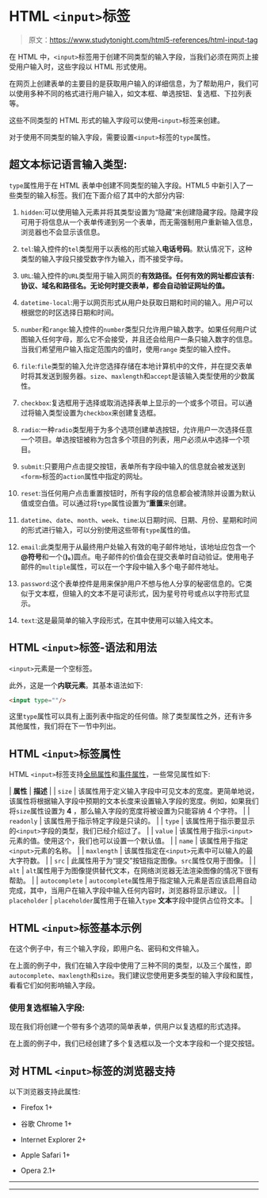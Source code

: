 # HTML `<input>`标签

> 原文：<https://www.studytonight.com/html5-references/html-input-tag>

在 HTML 中，`<input>`标签用于创建不同类型的输入字段，当我们必须在网页上接受用户输入时，这些字段以 HTML 形式使用。

在网页上创建表单的主要目的是获取用户输入的详细信息，为了帮助用户，我们可以使用多种不同的格式进行用户输入，如文本框、单选按钮、复选框、下拉列表等。

这些不同类型的 HTML 形式的输入字段可以使用`<input>`标签来创建。

对于使用不同类型的输入字段，需要设置`<input>`标签的`type`属性。

## 超文本标记语言输入类型:

`type`属性用于在 HTML 表单中创建不同类型的输入字段。HTML5 中新引入了一些类型的输入标签。我们在下面介绍了其中的大部分内容:

1.  `hidden`:可以使用输入元素并将其类型设置为“隐藏”来创建隐藏字段。隐藏字段可用于将信息从一个表单传递到另一个表单，而无需强制用户重新输入信息，浏览器也不会显示该信息。

2.  `tel`:输入控件的`tel`类型用于以表格的形式输入**电话号码**。默认情况下，这种类型的输入字段只接受数字作为输入，而不接受字母。

3.  `URL`:输入控件的`URL`类型用于输入网页的**有效路径。任何有效的网址都应该有:**协议、域名和路径名**。无论何时提交表单，都会自动验证网址的值。**

4.  `datetime-local`:用于以网页形式从用户处获取日期和时间的输入。用户可以根据您的时区选择日期和时间。

5.  `number`和`range`:输入控件的`number`类型只允许用户输入数字。如果任何用户试图输入任何字母，那么它不会接受，并且还会给用户一条只输入数字的信息。当我们希望用户输入指定范围内的值时，使用`range` 类型的输入控件。

6.  `file`:`file`类型的输入允许您选择存储在本地计算机中的文件，并在提交表单时将其发送到服务器。`size`、`maxlength`和`accept`是该输入类型使用的少数属性。

7.  `checkbox`:复选框用于选择或取消选择表单上显示的一个或多个项目。可以通过将输入类型设置为`checkbox`来创建复选框。

8.  `radio`:一种`radio`类型用于为多个选项创建单选按钮，允许用户一次选择任意一个项目。单选按钮被称为包含多个项目的列表，用户必须从中选择一个项目。

9.  `submit`:只要用户点击提交按钮，表单所有字段中输入的信息就会被发送到`<form>`标签的`action`属性中指定的网址。

10.  `reset`:当任何用户点击重置按钮时，所有字段的信息都会被清除并设置为默认值或空白值。可以通过将`type`属性设置为“**重置**来创建。

11.  `datetime`、`date`、`month`、`week`、`time`:以日期时间、日期、月份、星期和时间的形式进行输入，可以分别使用这些带有`type`属性的值。

12.  `email`:此类型用于从最终用户处输入有效的电子邮件地址，该地址应包含一个 **@符号**和一个(**)。**)圆点。电子邮件的价值会在提交表单时自动验证。使用电子邮件的`multiple`属性，可以在一个字段中输入多个电子邮件地址。

13.  `password`:这个表单控件是用来保护用户不想与他人分享的秘密信息的。它类似于文本框，但输入的文本不是可读形式，因为星号符号或点以字符形式显示。

14.  `text`:这是最简单的输入字段形式，在其中使用可以输入纯文本。

## HTML `<input>`标签-语法和用法

`<input>`元素是一个空标签。

此外，这是一个**内联元素**。其基本语法如下:

```html
<input type=""/>
```

这里`type`属性可以具有上面列表中指定的任何值。除了类型属性之外，还有许多其他属性，我们将在下一节中列出。

## HTML `<input>`标签属性

HTML `<input>`标签支持[全局属性](https://www.studytonight.com/html5-references/html-global-attributes)和[事件属性](https://www.studytonight.com/html5-references/html-event-attributes)，一些常见属性如下:

| **属性** | **描述** |
| `size` | 该属性用于定义输入字段中可见文本的宽度。更简单地说，该属性将根据输入字段中预期的文本长度来设置输入字段的宽度。例如，如果我们将`size`属性设置为 **4** ，那么输入字段的宽度将被设置为只能容纳 4 个字符。 |
| `readonly` | 该属性用于指示特定字段是只读的。 |
| `type` | 该属性用于指示要显示的`<input>`字段的类型，我们已经介绍过了。 |
| `value` | 该属性用于指示`<input>`元素的值。使用这个，我们也可以设置一个默认值。 |
| `name` | 该属性用于指定`<input>`元素的名称。 |
| `maxlength` | 该属性指定在`<input>`元素中可以输入的最大字符数。 |
| `src` | 此属性用于为“提交”按钮指定图像。`src`属性仅用于图像。 |
| `alt` | `alt`属性用于为图像提供替代文本，在网络浏览器无法渲染图像的情况下很有帮助。 |
| `autocomplete` | `autocomplete`属性用于指定输入元素是否应该启用自动完成，其中，当用户在输入字段中输入任何内容时，浏览器将显示建议。 |
| `placeholder` | `placeholder`属性用于在输入`type` **文本**字段中提供占位符文本。 |

## HTML `<input>`标签基本示例

在这个例子中，有三个输入字段，即用户名、密码和文件输入。

在上面的例子中，我们在输入字段中使用了三种不同的类型，以及三个属性，即`autocomplete`、`maxlength`和`size`。我们建议您使用更多类型的输入字段和属性，看看它们如何影响输入字段。

### 使用复选框输入字段:

现在我们将创建一个带有多个选项的简单表单，供用户以复选框的形式选择。

在上面的例子中，我们已经创建了多个复选框以及一个文本字段和一个提交按钮。

## 对 HTML `<input>`标签的浏览器支持

以下浏览器支持此属性:

*   Firefox 1+

*   谷歌 Chrome 1+

*   Internet Explorer 2+

*   Apple Safari 1+

*   Opera 2.1+

* * *

* * *